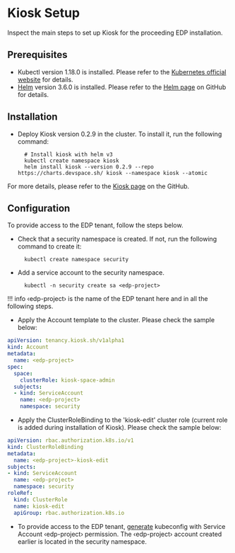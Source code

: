 # Kiosk Setup

Inspect the main steps to set up Kiosk for the proceeding EDP installation.

## Prerequisites

* Kubectl version 1.18.0 is installed. Please refer to the [Kubernetes official website](https://v1-18.docs.kubernetes.io/docs/setup/release/notes/) for details.
* [Helm](https://helm.sh) version 3.6.0 is installed. Please refer to the [Helm page](https://github.com/helm/helm/releases/tag/v3.6.0) on GitHub for details.

## Installation

* Deploy Kiosk version 0.2.9 in the cluster. To install it, run the following command:

        # Install kiosk with helm v3
        kubectl create namespace kiosk
        helm install kiosk --version 0.2.9 --repo https://charts.devspace.sh/ kiosk --namespace kiosk --atomic

For more details, please refer to the [Kiosk page](https://github.com/loft-sh/kiosk#1-install-kiosk) on the GitHub.

## Configuration

To provide access to the EDP tenant, follow the steps below.

* Check that a security namespace is created. If not, run the following command to create it:

        kubectl create namespace security

* Add a service account to the security namespace.

        kubectl -n security create sa <edp-project>

!!! info
    &#8249;edp-project&#8250; is the name of the EDP tenant here and in all the following steps.

* Apply the Account template to the cluster. Please check the sample below:
```yaml
apiVersion: tenancy.kiosk.sh/v1alpha1
kind: Account
metadata:
  name: <edp-project>
spec:
  space:
    clusterRole: kiosk-space-admin
  subjects:
  - kind: ServiceAccount
    name: <edp-project>
    namespace: security
```

* Apply the ClusterRoleBinding to the 'kiosk-edit' cluster role (current role is added during installation of Kiosk). Please check the sample below:
```yaml
apiVersion: rbac.authorization.k8s.io/v1
kind: ClusterRoleBinding
metadata:
  name: <edp-project>-kiosk-edit
subjects:
- kind: ServiceAccount
  name: <edp-project>
  namespace: security
roleRef:
  kind: ClusterRole
  name: kiosk-edit
  apiGroup: rbac.authorization.k8s.io
```
* To provide access to the EDP tenant, [generate](https://docs.oracle.com/en-us/iaas/Content/ContEng/Tasks/contengaddingserviceaccttoken.htm) kubeconfig
with Service Account &#8249;edp-project&#8250; permission. The &#8249;edp-project&#8250; account created earlier is located in the security namespace.


